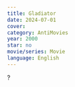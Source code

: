 ```yaml
---
title: Gladiator
date: 2024-07-01
cover: 
category: AntiMovies
year: 2000
star: no
movie/series: Movie
language: English
---
```

?






